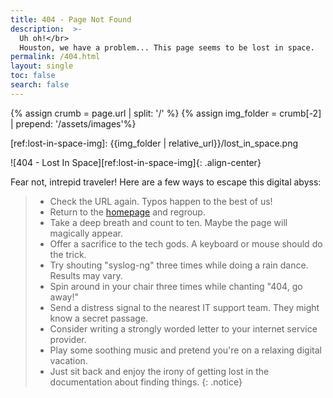 ```yaml
---
title: 404 - Page Not Found
description:  >-
  Uh oh!</br>
  Houston, we have a problem... This page seems to be lost in space.
permalink: /404.html
layout: single
toc: false
search: false
---
```


{% assign crumb = page.url | split: '/' %}
{% assign img_folder = crumb[-2] | prepend: '/assets/images'%}

[ref:homepage]: {{site.baseurl}}/
[ref:lost-in-space-img]: {{img_folder | relative_url}}/lost_in_space.png

![404 - Lost In Space][ref:lost-in-space-img]{: .align-center}

Fear not, intrepid traveler!
Here are a few ways to escape this digital abyss:

> * Check the URL again. Typos happen to the best of us!
> * Return to the [homepage][ref:homepage] and regroup.
> * Take a deep breath and count to ten. Maybe the page will magically appear.
> * Offer a sacrifice to the tech gods. A keyboard or mouse should do the trick.
> * Try shouting "syslog-ng" three times while doing a rain dance. Results may vary.
> * Spin around in your chair three times while chanting "404, go away!"
> * Send a distress signal to the nearest IT support team. They might know a secret passage.
> * Consider writing a strongly worded letter to your internet service provider.
> * Play some soothing music and pretend you're on a relaxing digital vacation.
> * Just sit back and enjoy the irony of getting lost in the documentation about finding things.
{: .notice}
